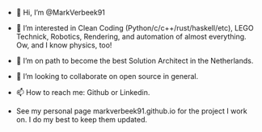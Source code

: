 - 👋 Hi, I’m @MarkVerbeek91
- 👀 I’m interested in Clean Coding (Python/c/c++/rust/haskell/etc), LEGO Technick, Robotics, Rendering, and automation of almost everything. Ow, and I know physics, too! 
- 🌱 I’m on path to become the best Solution Architect in the Netherlands.
- 💞️ I’m looking to collaborate on open source in general.
- 📫 How to reach me: Github or Linkedin.

- See my personal page markverbeek91.github.io for the project I work on. I do my best to keep them updated. 

<!---
MarkVerbeek91/MarkVerbeek91 is a ✨ special ✨ repository because its `README.md` (this file) appears on your GitHub profile.
You can click the Preview link to take a look at your changes.
--->
